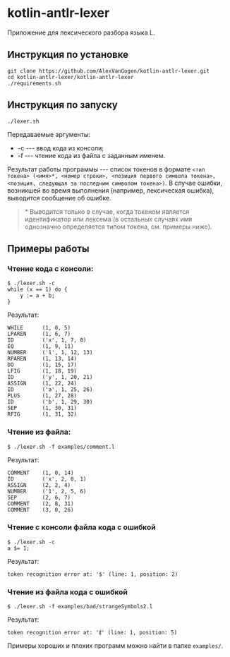 # kotlin-antlr-lexer

Приложение для лексического разбора языка L.

## Инструкция по установке

```
git clone https://github.com/AlexVanGogen/kotlin-antlr-lexer.git
cd kotlin-antlr-lexer/kotlin-antlr-lexer
./requirements.sh
```

## Инструкция по запуску

```
./lexer.sh
```

Передаваемые аргументы:

* -c --- ввод кода из консоли;
* -f <filename> --- чтение кода из файла с заданным именем.

Результат работы программы --- список токенов в формате `<тип токена> (<имя>*, <номер строки>, <позиция первого символа токена>, <позиция, следующая за последним символом токена>)`.
В случае ошибки, возникшей во время выполнения (например, лексическая ошибка), выводится сообщение об ошибке.

> \* Выводится только в случае, когда токеном является идентификатор или лексема (в остальных случаях имя однозначно определяется типом токена, см. примеры ниже).
 

## Примеры работы
### Чтение кода с консоли:
```
$ ./lexer.sh -c
while (x == 1) do {
	y := a + b;
}
```
Результат:
```
WHILE      (1, 0, 5)
LPAREN     (1, 6, 7)
ID         ('x', 1, 7, 8)
EQ         (1, 9, 11)
NUMBER     ('1', 1, 12, 13)
RPAREN     (1, 13, 14)
DO         (1, 15, 17)
LFIG       (1, 18, 19)
ID         ('y', 1, 20, 21)
ASSIGN     (1, 22, 24)
ID         ('a', 1, 25, 26)
PLUS       (1, 27, 28)
ID         ('b', 1, 29, 30)
SEP        (1, 30, 31)
RFIG       (1, 31, 32)
```

### Чтение из файла:
```
$ ./lexer.sh -f examples/comment.l 
```
Результат:
```
COMMENT    (1, 0, 14)
ID         ('x', 2, 0, 1)
ASSIGN     (2, 2, 4)
NUMBER     ('1', 2, 5, 6)
SEP        (2, 6, 7)
COMMENT    (2, 8, 31)
COMMENT    (3, 0, 26)
```

### Чтение с консоли файла кода с ошибкой
```
$ ./lexer.sh -c
a $= 1;
```
Результат:
```
token recognition error at: '$' (line: 1, position: 2)
```

### Чтение из файла кода с ошибкой
```
$ ./lexer.sh -f examples/bad/strangeSymbols2.l 
```
Результат:
```
token recognition error at: 'ई' (line: 1, position: 5)
```

Примеры хороших и плохих программ можно найти в папке `examples/`.
